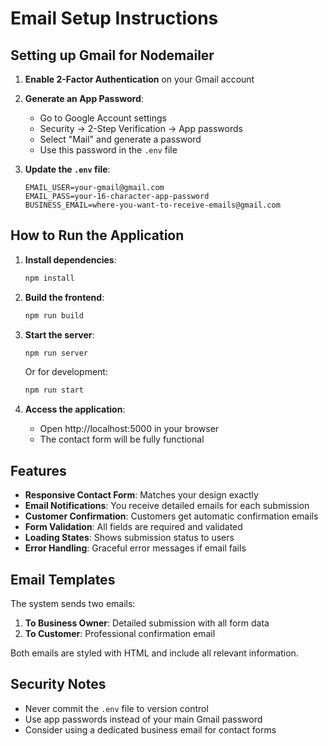 # Email Setup Instructions

## Setting up Gmail for Nodemailer

1. **Enable 2-Factor Authentication** on your Gmail account
2. **Generate an App Password**:

   - Go to Google Account settings
   - Security → 2-Step Verification → App passwords
   - Select "Mail" and generate a password
   - Use this password in the `.env` file

3. **Update the `.env` file**:
   ```
   EMAIL_USER=your-gmail@gmail.com
   EMAIL_PASS=your-16-character-app-password
   BUSINESS_EMAIL=where-you-want-to-receive-emails@gmail.com
   ```

## How to Run the Application

1. **Install dependencies**:

   ```bash
   npm install
   ```

2. **Build the frontend**:

   ```bash
   npm run build
   ```

3. **Start the server**:

   ```bash
   npm run server
   ```

   Or for development:

   ```bash
   npm run start
   ```

4. **Access the application**:
   - Open http://localhost:5000 in your browser
   - The contact form will be fully functional

## Features

- **Responsive Contact Form**: Matches your design exactly
- **Email Notifications**: You receive detailed emails for each submission
- **Customer Confirmation**: Customers get automatic confirmation emails
- **Form Validation**: All fields are required and validated
- **Loading States**: Shows submission status to users
- **Error Handling**: Graceful error messages if email fails

## Email Templates

The system sends two emails:

1. **To Business Owner**: Detailed submission with all form data
2. **To Customer**: Professional confirmation email

Both emails are styled with HTML and include all relevant information.

## Security Notes

- Never commit the `.env` file to version control
- Use app passwords instead of your main Gmail password
- Consider using a dedicated business email for contact forms
